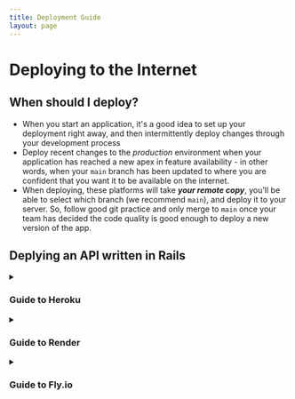 ```yaml
---
title: Deployment Guide
layout: page
---
```

<style>
summary:hover {
  background-color: #bbe5fa;
}
</style>

# Deploying to the Internet

## When should I deploy?
- When you start an application, it's a good idea to set up your deployment right away, and then intermittently deploy changes through your development process
- Deploy recent changes to the _production_ environment when your application has reached a new apex in feature availability - in other words, when your `main` branch has been updated to where you are confident that you want it to be available on the internet. 
- When deploying, these platforms will take ___your remote copy___, you'll be able to select which branch (we recommend `main`), and deploy it to your server. So, follow good git practice and only merge to `main` once your team has decided the code quality is good enough to deploy a new version of the app. 

## Deplying an API written in Rails

<details><summary><h3>Guide to Heroku</h3></summary>
 Docs are [here](https://devcenter.heroku.com/articles/getting-started-with-rails7). 

 Follow these docs starting at the "Create a Heroku App" section. You do **not** need to start at the beginning because it details creating an app from scratch (not necessary).

 Note: for applications in this module, you do not need to create a Procfile because the default start up command that Heroku will use will work just fine.
<hr/>
</details>


<details><summary><h3>Guide to Render</h3></summary>

<section class="note">
<p>Follow the docs here on <a href="https://render.com/docs/deploy-rails" target="_blank">Render.com</a>'s existing documentation and resources. You are free to ignore this page and follow directions on Render's website to deploy your application, if you wish. You can skip to the 3rd step - "Update your app for Render".</p>

<p>Turing is not associated or affiliated with Render.com in any way; this page was created as a reference for students to deploy their applications for the first time. 
</p>
</section>

## Getting Started
1. Create an account on Render, if you haven't already. (You can use GitHub to create an account to make your sign-in even easier.)

2. Locally in the repository you'll be deploying, update the secret key before deploying: 
   1. Delete the existing `config/credentials.yml.enc` file. 
   2. In Terminal in this repository, run `EDITOR="code" bin/rails credentials:edit`.
         - You do need to specify `EDITOR="code"` for it to work unless it already appears in your Terminal's config file, otherwise it may give you errors. 
         - When successful, it will generate 2 files called `credentials.yml.enc` and `master.key`. The `master.key` file will be ignored by git - this is normal, you do not want to share this key with other teammates. 
   3. Commit and push the change that added the new `credentials.yml.enc` file to your remote. 

## Deploying an Existing Rails App

### Create DB Service
1. After you sign in, it will take you to your Dashboard. 
2. Click the button to **Create a New PostgreSQL**. 
   - Give the PostgreSQL service a name (recommend to use the same name as your repo for sanity)
   - You can keep the **Database** and **User** fields blank, they will be randomly generated.
   - **Change the PostgreSQL Version to 14.**
   - Keep the Instance Type set to **Free**, and then click `Create Database`. 
3. Once the database is created, click the `Connect` dropdown on the top-right, and copy the **Internal Database URL**. You'll use this link to connect to the production DB after you create the web service.

### Create Web Service
1. Click the button to Create a New __Web Service__. If you've connected your GitHub account, it will display some of your repositories that you can connect to for this web service. Click `Connect` next to the repo you'd like to deploy. 
1.  Give the service a name (anything, you can use the same name as the repo)
1.  Follow instructions from the Docs in the "Create a build script" section to create your **render-build.sh** file and push it to main, but **remove the below lines as they are not needed for APIs** and then add `rails db:{migrate,seed}` below `bundle install`.
```bash
# REMOVE THESE BELOW LINES
bundle exec rails assets:precompile
bundle exec rails assets:clean
```
2. Set the following properties:
   - Build Command: `./bin/render-build.sh`
   - Start Command: `./buin/rails server`
3.  Make sure your **Instance Type** is **Free**, then click the `Create Web Service` button. 
4. On the next screen, you'll need to add 2 Environment Variables, so click **Environment**. 
   1. Key = `DATABASE_URL` , Value = your PostgreSQL service's Internal Database URL, from the previous step. 
   2. Key = `RAILS_MASTER_KEY`, Value = your repo's local `master.key` file.


If the steps are all working, it will then attempt to build your application and copy it to its container, this will take several minutes. You can watch the service's terminal for updates. If the build is successful, it will display `==> Build successful 🎉` then `==> Deploying...`. When this step finishes, you can click the URL of the application displayed at the top of the page to visit your site. 


<section class="call-to-action">
<br/>
At any time, you can see your applications on Render from a high-level by going to the <a target="_blank" href="https://dashboard.render.com">Render Dashboard</a>. 
<br/><br/>
</section>



## Troubleshooting
- If the build fails, you will see a message like `==> Build failed 😞` in the dashboard terminal, and it will send you an e-mail notification. Any build errors or deployment issues will be listed in the terminal above this message. 
- If during your deploy you see a message in Render's console that says `rails: command not found`, run the following command in your local terminal: `bundle lock --add-platform x86_64-linux`. This will allow Render's server architecture to run your application. 
- Note that the Free tier of the Web Service does not allow for SSH console, so you can't use `rails c` on the dashboard unfortunately.  
- You can [read more about the Free tier limitations](https://render.com/docs/free#free-web-services) if you encounter other issues. 
- Further troubleshooting documentation can be found on [Render's website](https://render.com/docs/deploy-rails).  

<hr/>
</details>

<details><summary><h3>Guide to Fly.io</h3></summary>

<section class="note">
<p>These instructions were compiled from <a href="https://fly.io" target="_blank">Fly.io</a>'s existing documentation and resources. You are free to ignore this page and follow directions on Fly.io's website to deploy your application, if you wish. The instructions and links below have been tested as of December 2022.</p>

<p>Turing is not associated or affiliated with Fly.io in any way; this page was created as a reference for students to deploy their applications for the first time. 
</p>
</section>

## Getting Started
1. Install [Fly's command line tools](https://fly.io/docs/hands-on/install-flyctl)
- `brew install flyctl`
- This may take a few minutes, please be patient. 

1. Log into Fly from your Terminal ([Documentation link](https://fly.io/docs/getting-started/log-in-to-fly))
- `flyctl auth login`
- This will open your browser and prompt you to log in. 
- If you haven't made an account yet, click the link to make one. (You can also use GitHub to create an account, in order to sign in even easier.)
- *NOTE*: It will look like you have to enter a credit card number to complete registration. There is a small link below the form that says ___"Try Fly.io for Free -->"___ Click that link to proceed with the free plan. 
      - If for some reason you must enter a credit card to complete registration, please reach out to your instructors for assistance. 


## Deploying an Existing Rails App

1. In Terminal, navigate to the app that you want to launch, in its root folder (e.g. `/turing/2module/projects/relational_rails`). 

1. Follow Fly's instructions to [launch an existing Rails app](https://fly.io/docs/rails/getting-started/existing). 
   - `fly launch`
      - It will "scan" your code, detect a Rails app, and ask you some questions. 
   - Leave "App Name" blank, or type one in. The name should be unique to your account. 
   - *Important:* When asked, choose the __default region__ by pressing `Enter`. 
      - Note: Some users have had weird errors and issues when they choose a non-default region. In this scenario, it may be easier to delete the deployment on your [Fly.io Dashboard](https://fly.io/dashboard) than to fiddle around with it for too long. 
   - When asked to select a configuration, select `Development` (this is the first option). 
   - When asked, "`Would you like to set up a Postgresql database now? y/n"` enter `Y` for yes. 
   - Copy to a file or screenshot the given postgresql Username, Password, Hostname, and Ports data, as you may need this later. Save this to your desktop for safe keeping. You should _not_ commit this to your repository. 
   - When asked, "`Would you like to set up an Upstash Redis database now? y/n"` enter `n` for no. 

1. When the above steps are completed, double-check that you are on a local branch that you want to deploy (usually this is the `main` branch). Then, run `fly deploy` to deploy a copy of the files/folders in this branch to the newly-created server. At the end of this process, Fly will automatically run your `db` setup tasks like create, migrate, and seed. 

1. If your deployment is successful, it will display `"Monitoring deployment..." ` and `---> v0 deployed successfully.`. This `v0` number will increment with each subsquent deployment. Run `fly open` to open your deployed application in your browser. 

<section class="call-to-action">
<br/>
At any time, you can see your applications on Fly from a high-level by going to the <a target="_blank" href="https://fly.io/dashboard">Fly Dashboard</a>. 
<br/><br/>
</section>



## Troubleshooting
- If you visit your app in the browser and see some generic errors, those messages will probably be vague and unhelpful. This is because you're looking at the production environment, which is meant to be seen by users and not developers. To see helpful debugging information, run `fly logs` from your local Terminal in order to see logs of your deployments. 
- To open a rails console on your server, run `fly ssh console -C "/app/bin/rails console"`. 
   - Be careful of using this, as you are accessing the Rails console directly in production! Also, this may incur more usage of the application which can run up your usage on Fly's service. If you've provided a credit card number, it may end up charging you. 

- Problem: an error message in deployment that ends with: 
```
ERROR: [stage-3 7/7] RUN bin/rails fly:build … rails aborted! ExecJS: RuntimeUnavailable: Could not find a JavaScript runtime. See https://github.com/rails/execjs for a list of available runtimes.
```
   - Solution: Open the `Dockerfile` in the root of the project. Around line 76, find `ARG DEPLOY_PACKAGES`. At the end of this string value, add `nodejs`. It should now look like this: 
   ```ruby
   ARG DEPLOY_PACKAGES="postgresql-client file vim curl gzip libsqlite3-0 nodejs"
   ```
   Finally, run `fly deploy` again. 

- Further troubleshooting documentation can be found on [Fly's website](https://fly.io/docs/rails/getting-started/existing/#troubleshooting-your-initial-deployment).  